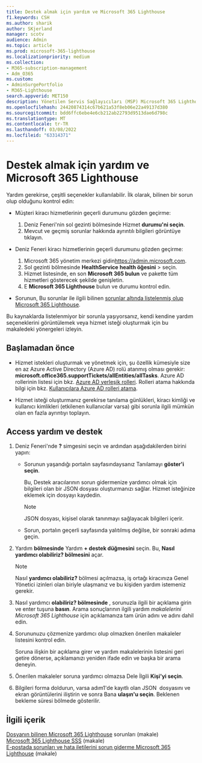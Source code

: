 ```yaml
---
title: Destek almak için yardım ve Microsoft 365 Lighthouse
f1.keywords: CSH
ms.author: sharik
author: SKjerland
manager: scotv
audience: Admin
ms.topic: article
ms.prod: microsoft-365-lighthouse
ms.localizationpriority: medium
ms.collection:
- M365-subscription-management
- Adm_O365
ms.custom:
- AdminSurgePortfolio
- M365-Lighthouse
search.appverid: MET150
description: Yönetilen Servis Sağlayıcıları (MSP) Microsoft 365 Lighthouse, yardım ve destek almak için öğrenin.
ms.openlocfilehash: 24420874314c67b621a53f8eb06e22a49137d380
ms.sourcegitcommit: bdd6ffc6ebe4e6cb212ab22793d9513dae6d798c
ms.translationtype: MT
ms.contentlocale: tr-TR
ms.lasthandoff: 03/08/2022
ms.locfileid: "63314371"
---
```

# <a name="get-help-and-support-for-microsoft-365-lighthouse"></a>Destek almak için yardım ve Microsoft 365 Lighthouse 

Yardım gerekirse, çeşitli seçenekler kullanılabilir. İlk olarak, bilinen bir sorun olup olduğunu kontrol edin:

- Müşteri kiracı hizmetlerinin geçerli durumunu gözden geçirme:

    1. Deniz Feneri'nin sol gezinti bölmesinde Hizmet **durumu'ni seçin**. 
    2. Mevcut ve geçmiş sorunlar hakkında ayrıntılı bilgileri görüntüye tıklayın.

- Deniz Feneri kiracı hizmetlerinin geçerli durumunu gözden geçirme:

    1. Microsoft 365 yönetim merkezi gidin<a href="https://go.microsoft.com/fwlink/p/?linkid=2024339" target="_blank">https://admin.microsoft.com</a>.
    2. Sol gezinti bölmesinde **HealthService** **health öğesini** >  seçin.
    3. Hizmet listesinde, en son **Microsoft 365 bulun** ve pakette tüm hizmetleri gösterecek şekilde genişletin.
    4. E **Microsoft 365 Lighthouse** bulun ve durumu kontrol edin.

- Sorunun, Bu sorunlar ile ilgili bilinen [sorunlar altında listelenmiş olup Microsoft 365 Lighthouse](/office365/troubleshoot/microsoft-365-lighthouse/lighthouse-known-issues).

Bu kaynaklarda listelenmiyor bir sorunla yaşıyorsanız, kendi kendine yardım seçeneklerini görüntülemek veya hizmet isteği oluşturmak için bu makaledeki yönergeleri izleyin.

## <a name="before-you-begin"></a>Başlamadan önce

- Hizmet istekleri oluşturmak ve yönetmek için, şu özellik kümesiyle size en az Azure Active Directory (Azure AD) rolü atanmış olması gerekir: **microsoft.office365.supportTickets/allEntities/allTasks**. Azure AD rollerinin listesi için bkz. [Azure AD yerleşik rolleri](/azure/active-directory/roles/permissions-reference). Rolleri atama hakkında bilgi için bkz. [Kullanıcılara Azure AD rolleri atama](/azure/active-directory/roles/manage-roles-portal).

- Hizmet isteği oluşturmanız gerekirse tanılama günlükleri, kiracı kimliği ve kullanıcı kimlikleri (etkilenen kullanıcılar varsa) gibi sorunla ilgili mümkün olan en fazla ayrıntıyı toplayın.

## <a name="access-help-and-support"></a>Access yardım ve destek

1.  Deniz Feneri'nde **?** simgesini seçin ve ardından aşağıdakilerden birini yapın:
    
    -  Sorunun yaşandığı portalın sayfasındaysanız Tanılamayı **göster'i seçin**.

        Bu, Destek aracılarının sorun gidermenize yardımcı olmak için bilgileri olan bir JSON dosyası oluşturmanızı sağlar. Hizmet isteğinize eklemek için dosyayı kaydedin.

        > [!NOTE]
        > JSON dosyası, kişisel olarak tanınmayı sağlayacak bilgileri içerir.

    -  Sorun, portalın geçerli sayfasında yalıtılmış değilse, bir sonraki adıma geçin.

2.  Yardım **bölmesinde** Yardım **+ destek düğmesini** seçin. Bu, **Nasıl yardımcı olabiliriz? bölmesini** açar.

    > [!NOTE]
    > Nasıl **yardımcı olabiliriz?** bölmesi açılmazsa, iş ortağı kiracınıza Genel Yönetici izinleri olan biriyle ulaşmanız ve bu kişiden yardım istemeniz gerekir.

3.  Nasıl yardımcı **olabiliriz? bölmesinde** , sorunuzla ilgili bir açıklama girin ve enter tuşuna **basın**. Arama sonuçlarının ilgili yardım *makalelerini Microsoft 365 Lighthouse* için açıklamanıza tam ürün adını ve adını dahil edin.

4.  Sorununuzu çözmenize yardımcı olup olmazken önerilen makaleler listesini kontrol edin.

    Soruna ilişkin bir açıklama girer ve yardım makalelerinin listesini geri getire dönerse, açıklamanızı yeniden ifade edin ve başka bir arama deneyin.

5.  Önerilen makaleler soruna yardımcı olmazsa Dele İlgili **Kişi'yi seçin**.

6.  Bilgileri forma doldurun, varsa adım1'de kayıtlı olan JSON&nbsp; dosyasını ve ekran görüntülerini iliştirin ve sonra Bana **ulaşın'u seçin**. Beklenen bekleme süresi bölmede gösterilir.

## <a name="related-content"></a>İlgili içerik

[Dosyanın bilinen Microsoft 365 Lighthouse](m365-lighthouse-known-issues.md) sorunları (makale)\
[Microsoft 365 Lighthouse SSS](m365-lighthouse-faq.yml) (makale)\
[E-postada sorunları ve hata iletilerini sorun giderme Microsoft 365 Lighthouse](m365-lighthouse-troubleshoot.md) (makale)